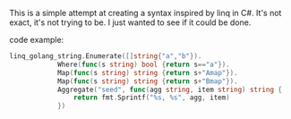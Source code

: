 This is a simple attempt at creating a syntax inspired by linq in C#.
It's not exact, it's not trying to be. I just wanted to see if it could be done.

code example:

```go
linq_golang_string.Enumerate([]string{"a","b"}).
            Where(func(s string) bool {return s=="a"}).
			Map(func(s string) string {return s+"Amap"}).
			Map(func(s string) string {return s+"Bmap"}).
			Aggregate("seed", func(agg string, item string) string {
				return fmt.Sprintf("%s, %s", agg, item)
			})
```